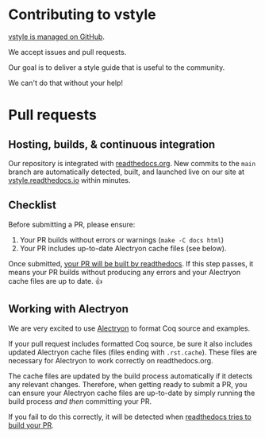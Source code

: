 # Contributing to vstyle

[vstyle is managed on GitHub](https://github.com/appliedfm/vstyle).

We accept issues and pull requests.

Our goal is to deliver a style guide that is useful to the community.

We can't do that without your help!


# Pull requests


## Hosting, builds, & continuous integration

Our repository is integrated with [readthedocs.org](https://readthedocs.org/projects/vstyle/). New commits to the `main` branch are automatically detected, built, and launched live on our site at [vstyle.readthedocs.io](https://vstyle.readthedocs.io) within minutes.


## Checklist

Before submitting a PR, please ensure:

1. Your PR builds without errors or warnings (`make -C docs html`)
1. Your PR includes up-to-date Alectryon cache files (see below).

Once submitted, [your PR will be built by readthedocs](https://docs.readthedocs.io/en/stable/pull-requests.html). If this step passes, it means your PR builds without producing any errors and your Alectryon cache files are up to date. 👍


## Working with Alectryon

We are very excited to use [Alectryon](https://github.com/cpitclaudel/alectryon/) to format Coq source and examples.

If your pull request includes formatted Coq source, be sure it also includes updated Alectryon cache files (files ending with `.rst.cache`). These files are necessary for Alectryon to work correctly on readthedocs.org.

The cache files are updated by the build process automatically if it detects any relevant changes. Therefore, when getting ready to submit a PR, you can ensure your Alectryon cache files are up-to-date by simply running the build process *and then* committing your PR.

If you fail to do this correctly, it will be detected when [readthedocs tries to build your PR](https://docs.readthedocs.io/en/stable/pull-requests.html).
